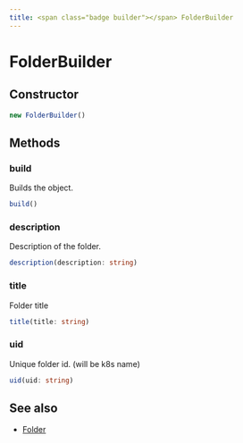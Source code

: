 ```yaml
---
title: <span class="badge builder"></span> FolderBuilder
---
```

# <span class="badge builder"></span> FolderBuilder

## Constructor

```typescript
new FolderBuilder()
```
## Methods

### <span class="badge object-method"></span> build

Builds the object.

```typescript
build()
```

### <span class="badge object-method"></span> description

Description of the folder.

```typescript
description(description: string)
```

### <span class="badge object-method"></span> title

Folder title

```typescript
title(title: string)
```

### <span class="badge object-method"></span> uid

Unique folder id. (will be k8s name)

```typescript
uid(uid: string)
```

## See also

 * <span class="badge object-type-interface"></span> [Folder](./object-Folder.md)
